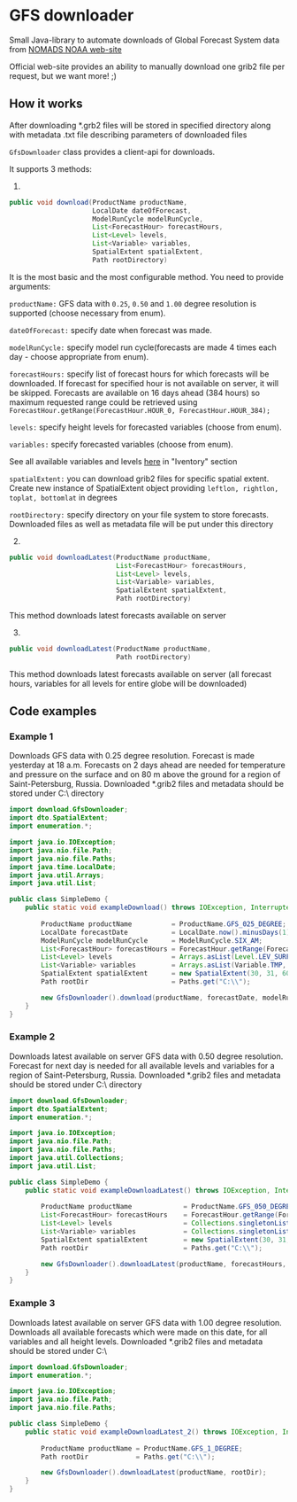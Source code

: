 # GFS downloader
Small Java-library to automate downloads of Global Forecast System data from [NOMADS NOAA web-site](http://nomads.ncep.noaa.gov/)

Official web-site provides an ability to manually download one grib2 file per request, but we want more! ;)
## How it works
After downloading *.grb2 files will be stored in specified directory along with metadata .txt file describing parameters 
of downloaded files

`GfsDownloader` class provides a client-api for downloads.

 It supports 3 methods:
 
1. 
```java
public void download(ProductName productName, 
                     LocalDate dateOfForecast,
                     ModelRunCycle modelRunCycle,
                     List<ForecastHour> forecastHours,
                     List<Level> levels,
                     List<Variable> variables,
                     SpatialExtent spatialExtent,
                     Path rootDirectory)
```                    
It is the most basic and the most configurable method. You need to provide arguments: 

`productName:` GFS data with `0.25`, `0.50` and `1.00` degree resolution is supported (choose necessary from enum).

`dateOfForecast:` specify date when forecast was made.

`modelRunCycle:` specify model run cycle(forecasts are made 4 times each day - choose appropriate from enum).

`forecastHours:` specify list of forecast hours for which forecasts will be downloaded. If forecast for specified hour is 
not available on server, it will be skipped. Forecasts are available on 16 days ahead (384 hours) so maximum requested 
range could be retrieved using `ForecastHour.getRange(ForecastHour.HOUR_0, ForecastHour.HOUR_384);`
 
`levels:` specify height levels for forecasted variables (choose from enum).

`variables:` specify forecasted variables (choose from enum). 

See all available variables and levels [here](http://www.nco.ncep.noaa.gov/pmb/products/gfs/) in "Iventory" section

`spatialExtent:` you can download grib2 files for specific spatial extent. 
Create new instance of SpatialExtent object providing `leftlon, rightlon, toplat, bottomlat` in degrees

`rootDirectory:` specify directory on your file system to store forecasts. Downloaded files as well as metadata file will be put under this 
directory 

2. 
```java
public void downloadLatest(ProductName productName,
                           List<ForecastHour> forecastHours,
                           List<Level> levels,
                           List<Variable> variables,
                           SpatialExtent spatialExtent,
                           Path rootDirectory)
```
This method downloads latest forecasts available on server

3.
```java
public void downloadLatest(ProductName productName, 
                           Path rootDirectory)
```
This method downloads latest forecasts available on server (all forecast hours, variables for all levels for entire 
globe will be downloaded)

## Code examples
### Example 1
Downloads GFS data with 0.25 degree resolution. Forecast is made yesterday at 18 a.m. Forecasts on 2 days
ahead are needed for temperature and pressure on the surface and on 80 m above the ground for a region 
of Saint-Petersburg, Russia. Downloaded *.grib2 files and metadata should be stored under C:\\ directory
```java
import download.GfsDownloader;
import dto.SpatialExtent;
import enumeration.*;

import java.io.IOException;
import java.nio.file.Path;
import java.nio.file.Paths;
import java.time.LocalDate;
import java.util.Arrays;
import java.util.List;

public class SimpleDemo {
    public static void exampleDownload() throws IOException, InterruptedException {
               
        ProductName productName          = ProductName.GFS_025_DEGREE;
        LocalDate forecastDate           = LocalDate.now().minusDays(1);
        ModelRunCycle modelRunCycle      = ModelRunCycle.SIX_AM;
        List<ForecastHour> forecastHours = ForecastHour.getRange(ForecastHour.HOUR_0, ForecastHour.HOUR_48);
        List<Level> levels               = Arrays.asList(Level.LEV_SURFACE, Level.LEV_80_M_ABOVE_GROUND);
        List<Variable> variables         = Arrays.asList(Variable.TMP, Variable.PRES);
        SpatialExtent spatialExtent      = new SpatialExtent(30, 31, 60, 59);
        Path rootDir                     = Paths.get("C:\\");

        new GfsDownloader().download(productName, forecastDate, modelRunCycle, forecastHours, levels, variables, spatialExtent, rootDir);
    }
}
```
### Example 2
Downloads latest available on server GFS data with 0.50 degree resolution. Forecast for next day
is needed for all available levels and variables for a region of Saint-Petersburg, Russia.
Downloaded *.grib2 files and metadata should be stored under C:\\ directory
```java
import download.GfsDownloader;
import dto.SpatialExtent;
import enumeration.*;

import java.io.IOException;
import java.nio.file.Path;
import java.nio.file.Paths;
import java.util.Collections;
import java.util.List;

public class SimpleDemo {
    public static void exampleDownloadLatest() throws IOException, InterruptedException {
        
        ProductName productName             = ProductName.GFS_050_DEGREE;
        List<ForecastHour> forecastHours    = ForecastHour.getRange(ForecastHour.HOUR_24, ForecastHour.HOUR_48);
        List<Level> levels                  = Collections.singletonList(Level.ALL);
        List<Variable> variables            = Collections.singletonList(Variable.ALL);
        SpatialExtent spatialExtent         = new SpatialExtent(30, 31, 60, 59);
        Path rootDir                        = Paths.get("C:\\");

        new GfsDownloader().downloadLatest(productName, forecastHours, levels, variables, spatialExtent, rootDir);
    }
}
```
### Example 3
Downloads latest available on server GFS data with 1.00 degree resolution. Downloads all available forecasts
which were made on this date, for all variables and all height levels. Downloaded *.grib2 files and metadata
should be stored under C:\\
```java
import download.GfsDownloader;
import enumeration.*;

import java.io.IOException;
import java.nio.file.Path;
import java.nio.file.Paths;

public class SimpleDemo {
    public static void exampleDownloadLatest_2() throws IOException, InterruptedException {
        
        ProductName productName = ProductName.GFS_1_DEGREE;
        Path rootDir            = Paths.get("C:\\");

        new GfsDownloader().downloadLatest(productName, rootDir);
    }
}
```